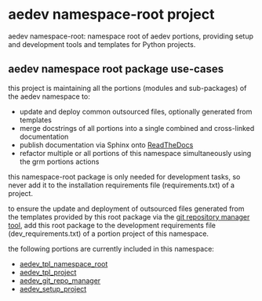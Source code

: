 <!-- THIS FILE IS EXCLUSIVELY MAINTAINED by the project aedev_tpl_namespace_root V0.2.2 -->
# __aedev__ namespace-root project

aedev namespace-root: namespace root of aedev portions, providing setup and development tools and templates for Python projects.

## aedev namespace root package use-cases

this project is maintaining all the portions (modules and sub-packages) of the aedev namespace to:

* update and deploy common outsourced files, optionally generated from templates
* merge docstrings of all portions into a single combined and cross-linked documentation
* publish documentation via Sphinx onto [ReadTheDocs](https://aedev.readthedocs.io "aedev on RTD")
* refactor multiple or all portions of this namespace simultaneously using the grm portions actions

this namespace-root package is only needed for development tasks, so never add it to the installation requirements
file (requirements.txt) of a project.

to ensure the update and deployment of outsourced files generated from the templates provided by this root package via
the [git repository manager tool](https://github.com/aedev-group/aedev_git_repo_manager), add this root package to the
development requirements file (dev_requirements.txt) of a portion project of this namespace.

the following portions are currently included in this namespace:

* [aedev_tpl_namespace_root](https://pypi.org/project/aedev_tpl_namespace_root "aedev namespace portion aedev_tpl_namespace_root")
* [aedev_tpl_project](https://pypi.org/project/aedev_tpl_project "aedev namespace portion aedev_tpl_project")
* [aedev_git_repo_manager](https://pypi.org/project/aedev_git_repo_manager "aedev namespace portion aedev_git_repo_manager")
* [aedev_setup_project](https://pypi.org/project/aedev_setup_project "aedev namespace portion aedev_setup_project")

